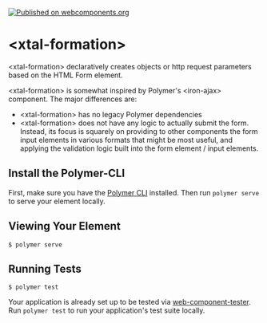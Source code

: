 [![Published on webcomponents.org](https://img.shields.io/badge/webcomponents.org-published-blue.svg)](https://www.webcomponents.org/element/bahrus/xtal-formation)

# \<xtal-formation\>

\<xtal-formation\> declaratively creates objects or http request parameters based on the HTML Form element.

\<xtal-formation\> is somewhat inspired by Polymer's \<iron-ajax\> component.  The major differences are:

*  \<xtal-formation\> has no legacy Polymer dependencies
*  \<xtal-formation\> does not have any logic to actually submit the form. Instead, its focus is squarely on providing to other components the form input elements in various formats that might be most useful, and applying the validation logic built into the form element / input elements.


## Install the Polymer-CLI

First, make sure you have the [Polymer CLI](https://www.npmjs.com/package/polymer-cli) installed. Then run `polymer serve` to serve your element locally.

## Viewing Your Element

```
$ polymer serve
```

## Running Tests

```
$ polymer test
```

Your application is already set up to be tested via [web-component-tester](https://github.com/Polymer/web-component-tester). Run `polymer test` to run your application's test suite locally.
